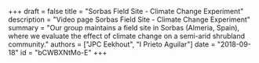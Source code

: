 +++
draft = false
title = "Sorbas Field Site - Climate Change Experiment"
description = "Video page Sorbas Field Site - Climate Change Experiment"
summary = "Our group maintains a field site in Sorbas (Almeria, Spain), where we evaluate the effect of climate change on a semi-arid shrubland community."
authors = ["JPC Eekhout", "I Prieto Aguilar"]
date = "2018-09-18"
id = "bCWBXNtMo-E"
+++